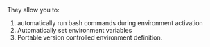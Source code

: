 They allow you to:
1. automatically run bash commands during environment activation
2. Automatically set environment variables
3. Portable version controlled environment definition.

